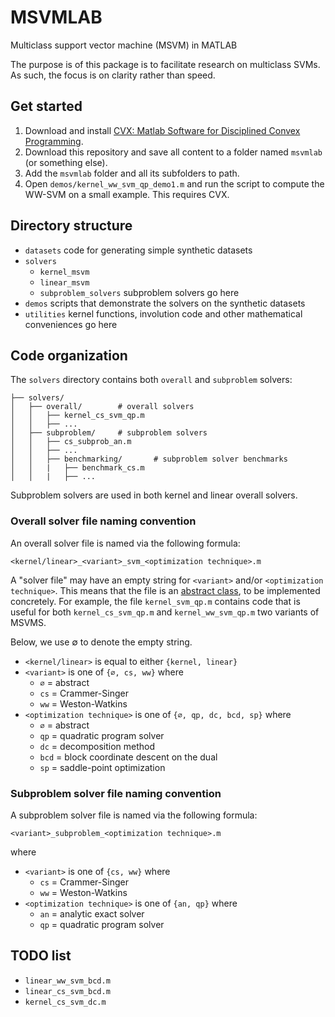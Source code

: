 # MSVMLAB

Multiclass support vector machine (MSVM) in MATLAB

The purpose is of this package is to facilitate research on multiclass SVMs. As such, the focus is on clarity rather than speed.

## Get started

1. Download and install [CVX: Matlab Software for Disciplined Convex Programming](http://cvxr.com/cvx/).
2. Download this repository and save all content to a folder named ``msvmlab`` (or something else).
3. Add the ``msvmlab`` folder and all its subfolders to path.
4. Open  ``demos/kernel_ww_svm_qp_demo1.m``  and run the script to compute the WW-SVM on a small example. This requires CVX.

## Directory structure

- ``datasets`` code for generating simple synthetic datasets
- ``solvers``
  - ``kernel_msvm``
  - ``linear_msvm``
  - ``subproblem_solvers`` subproblem solvers go here
- ``demos`` scripts that demonstrate the solvers on the synthetic datasets
- ``utilities`` kernel functions, involution code and other mathematical conveniences go here

## Code organization

The ``solvers`` directory contains both ``overall`` and ``subproblem`` solvers:

```
├── solvers/
│   ├── overall/        # overall solvers
│   │   ├── kernel_cs_svm_qp.m
│   │   ├── ...
│   ├── subproblem/     # subproblem solvers
│   │   ├── cs_subprob_an.m
│   │   ├── ...
│   │   ├── benchmarking/       # subproblem solver benchmarks
│   │   |	├── benchmark_cs.m
│   │   |	├── ...
```

Subproblem solvers are used in both kernel and linear overall solvers.

### Overall solver file naming convention

An overall solver file is named via the following formula:

``<kernel/linear>_<variant>_svm_<optimization technique>.m``

A "solver file" may have an empty string for ``<variant>`` and/or ``<optimization technique>``. This means that the file is an [abstract class](https://www.mathworks.com/help/matlab/matlab_oop/abstract-classes-and-interfaces.html), to be implemented concretely. For example, the file ``kernel_svm_qp.m`` contains code that is useful for both ``kernel_cs_svm_qp.m`` and ``kernel_ww_svm_qp.m`` two variants of MSVMS.

Below, we use ∅ to denote the empty string. 

- ``<kernel/linear>``  is equal to either ``{kernel, linear}``
- ``<variant>`` is one of ``{∅, cs, ww}`` where 
  - ``∅`` = abstract
  - ``cs`` = Crammer-Singer
  - ``ww`` = Weston-Watkins
- ``<optimization technique>`` is one of ``{∅, qp, dc, bcd, sp}`` where
  - ``∅`` = abstract
  - ``qp`` = quadratic program solver
  - ``dc`` = decomposition method
  - ``bcd`` = block coordinate descent on the dual
  - ``sp`` = saddle-point optimization


### Subproblem solver file naming convention

A subproblem solver file is named via the following formula:

``<variant>_subproblem_<optimization technique>.m``

where

- ``<variant>`` is one of ``{cs, ww}`` where 
  - ``cs`` = Crammer-Singer
  - ``ww`` = Weston-Watkins
- ``<optimization technique>`` is one of ``{an, qp}`` where
  - ``an`` = analytic exact solver
  - ``qp`` = quadratic program solver

## TODO list

- ``linear_ww_svm_bcd.m``
- ``linear_cs_svm_bcd.m``
- ``kernel_cs_svm_dc.m``
